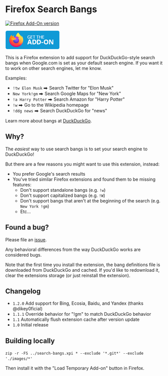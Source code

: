 # Firefox Search Bangs

[![Firefox Add-On version](https://img.shields.io/amo/v/search-bangs?colorA=35383d)](https://addons.mozilla.org/en-US/firefox/addon/search-bangs/)

[![Firefox Add-On link](./images/firefox.png)](https://addons.mozilla.org/en-US/firefox/addon/search-bangs/)

This is a Firefox extension to add support for DuckDuckGo-style search bangs when Google.com is set as your default search engine. If you want it to work on other search engines, let me know.

Examples:

* `!tw Elon Musk` ⮕ Search Twitter for "Elon Musk"
* `New York!gm` ⮕ Search Google Maps for "New York"
* `!a Harry Potter` ⮕ Search Amazon for "Harry Potter"
* `!w` ⮕ Go to the Wikipedia homepage
* `!ddg news` ⮕ Search DuckDuckGo for "news"

Learn more about bangs at [DuckDuckGo](https://duckduckgo.com/bang).

## Why?

The *easiest* way to use search bangs is to set your search engine to DuckDuckGo!

But there are a few reasons you might want to use this extension, instead:

* You prefer Google's search results
* You've tried similar Firefox extensions and found them to be missing features:
     - Don't support standalone bangs (e.g. `!w`)
     - Don't support capitalized bangs (e.g. `!W`)
     - Don't support bangs that aren't at the beginning of the search (e.g. `New York !gm`)
     - Etc...

## Found a bug?

Please file an [issue](https://github.com/danielktaylor/search-bangs/issues).

Any behavioral differences from the way DuckDuckGo works are considered bugs.

Note that the first time you install the extension, the bang definitions file is downloaded from DuckDuckGo and cached. If you'd like to redownload it, clear the extensions storage (or just reinstall the extension).

## Changelog

* `1.2.0` Add support for Bing, Ecosia, Baidu, and Yandex (thanks @dikey0ficial)
* `1.1.1` Override behavior for "!gm" to match DuckDuckGo behavior
* `1.1` Automatically flush extension cache after version update
* `1.0` Initial release

## Building locally

`zip -r -FS ../search-bangs.xpi * --exclude '*.git*' --exclude './images/*'`

Then install it with the "Load Temporary Add-on" button in Firefox.
